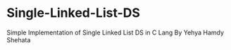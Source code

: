 # Single-Linked-List-DS
Simple Implementation of Single Linked List DS in C Lang
By Yehya Hamdy Shehata
